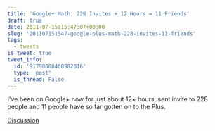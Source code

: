 ```yaml
---
title: 'Google+ Math: 228 Invites + 12 Hours = 11 Friends'
draft: true
date: 2011-07-15T15:47:07+00:00
slug: '201107151547-google-plus-math-228-invites-11-friends'
tags:
  - tweets
is_tweet: true
tweet_info:
  id: '91790888400982016'
  type: 'post'
  is_thread: False
---
```




I've been on Google+ now for just about 12+ hours, sent invite to 228 people and 11 people have so far gotten on to the Plus.

[Discussion](https://x.com/sytelus/status/91790888400982016)
